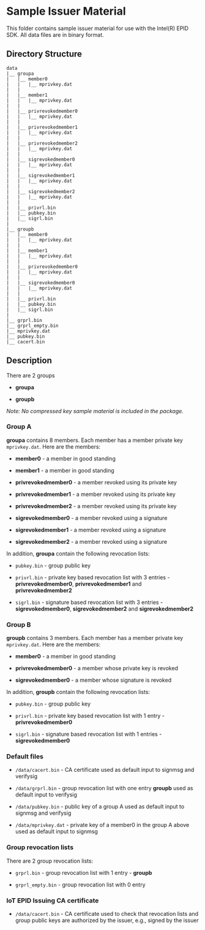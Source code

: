 # Sample Issuer Material

This folder contains sample issuer material for use with the Intel(R)
EPID SDK. All data files are in binary format.

## Directory Structure

    data
    |__ groupa
    |   |__ member0
    |   |   |__ mprivkey.dat
    |   |
    |   |__ member1
    |   |   |__ mprivkey.dat
    |   |
    |   |__ privrevokedmember0
    |   |   |__ mprivkey.dat
    |   |
    |   |__ privrevokedmember1
    |   |   |__ mprivkey.dat
    |   |
    |   |__ privrevokedmember2
    |   |   |__ mprivkey.dat
    |   |
    |   |__ sigrevokedmember0
    |   |   |__ mprivkey.dat
    |   |
    |   |__ sigrevokedmember1
    |   |   |__ mprivkey.dat
    |   |
    |   |__ sigrevokedmember2
    |   |   |__ mprivkey.dat
    |   |
    |   |__ privrl.bin
    |   |__ pubkey.bin
    |   |__ sigrl.bin
    |
    |__ groupb
    |   |__ member0
    |   |   |__ mprivkey.dat
    |   |
    |   |__ member1
    |   |   |__ mprivkey.dat
    |   |
    |   |__ privrevokedmember0
    |   |   |__ mprivkey.dat
    |   |
    |   |__ sigrevokedmember0
    |   |   |__ mprivkey.dat
    |   |
    |   |__ privrl.bin
    |   |__ pubkey.bin
    |   |__ sigrl.bin
    |
    |__ grprl.bin
    |__ grprl_empty.bin
    |__ mprivkey.dat
    |__ pubkey.bin
    |__ cacert.bin


## Description

There are 2 groups

- **groupa**

- **groupb**


_Note: No compressed key sample material is included in the package._

### Group A

**groupa** contains 8 members. Each member has a member private key
`mprivkey.dat`. Here are the members:

- **member0** - a member in good standing

- **member1** - a member in good standing

- **privrevokedmember0** - a member revoked using its private key

- **privrevokedmember1** - a member revoked using its private key

- **privrevokedmember2** - a member revoked using its private key

- **sigrevokedmember0** - a member revoked using a signature

- **sigrevokedmember1** - a member revoked using a signature

- **sigrevokedmember2** - a member revoked using a signature


In addition, **groupa** contain the following revocation lists:

- `pubkey.bin` - group public key

- `privrl.bin` - private key based revocation list with 3 entries -
  **privrevokedmember0**, **privrevokedmember1** and
  **privrevokedmember2**

- `sigrl.bin` - signature based revocation list with 3 entries -
  **sigrevokedmember0**, **sigrevokedmember2** and
  **sigrevokedmember2**


### Group B

**groupb** contains 3 members. Each member has a member private key
`mprivkey.dat`. Here are the members:

- **member0** - a member in good standing

- **privrevokedmember0** - a member whose private key is revoked

- **sigrevokedmember0** - a member whose signature is revoked


In addition, **groupb** contain the following revocation lists:

- `pubkey.bin` - group public key

- `privrl.bin` - private key based revocation list with 1 entry -
  **privrevokedmember0**

- `sigrl.bin` - signature based revocation list with 1 entries -
  **sigrevokedmember0**


### Default files

- `/data/cacert.bin` - CA certificate used as default input to signmsg
  and verifysig

- `/data/grprl.bin` - group revocation list with one entry **groupb** used
  as default input to verifysig

- `/data/pubkey.bin` - public key of a group A used as default input
  to signmsg and verifysig

- `/data/mprivkey.dat` - private key of a member0 in the group A above
  used as default input to signmsg


### Group revocation lists

There are 2 group revocation lists:

- `grprl.bin` - group revocation list with 1 entry - **groupb**

- `grprl_empty.bin` - group revocation list with 0 entry


### IoT EPID Issuing CA certificate

- `/data/cacert.bin` - CA certificate used to check that revocation
  lists and group public keys are authorized by the issuer, e.g.,
  signed by the issuer


